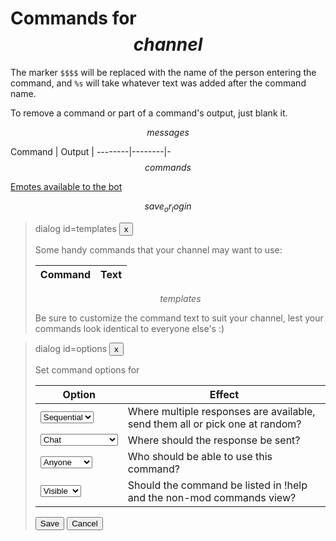 # Commands for $$channel$$

The marker `$$$$` will be replaced with the name of the person entering the
command, and `%s` will take whatever text was added after the command name.

To remove a command or part of a command's output, just blank it.

$$messages$$

Command | Output |
--------|--------|-
$$commands$$

[Emotes available to the bot](/emotes)

$$save_or_login$$

> dialog id=templates
> <button type=button class=dialog_cancel>x</button>
>
> Some handy commands that your channel may want to use:
>
> Command | Text
> --------|------
> $$templates$$
>
> Be sure to customize the command text to suit your channel, lest your commands
> look identical to everyone else's :)

<style>
table {width: 100%;}
th, td {width: 100%;}
th:first-of-type, th:last-of-type, td:first-of-type, td:last-of-type {width: max-content;}
td:nth-of-type(2n+1) {white-space: nowrap;}

#templates tbody tr:nth-child(odd) {
	background: #eef;
	cursor: pointer;
}

#templates tbody tr:nth-child(even) {
	background: #eff;
	cursor: pointer;
}

#templates tbody tr:hover {
	background: #ff0;
}
</style>

> dialog id=options
> <button type=button class=dialog_cancel>x</button>
>
> Set command options for <code id=cmdname></code>
>
> Option      | Effect
> ------------|-----------
> <select id="flg_mode"><option value="">Sequential</option><option value=random>Random</option></select> | Where multiple responses are available, send them all or pick one at random?
> <select id="flg_dest"><option value="">Chat</option><option value="/w $$$$">Whisper</option><option value="/w %s">Whisper to target</option><option value="/web %s">Private access</option></select> | Where should the response be sent?
> <select id="flg_access"><option value="">Anyone</option><option value="mod">Mods only</option></select> | Who should be able to use this command?
> <select id="flg_visibility"><option value="">Visible</option><option value="hidden">Hidden</option></select> | Should the command be listed in !help and the non-mod commands view?
>
> <p><button type=button id=saveopts>Save</button> <button type=button class=dialog_close>Cancel</button></p>
>
